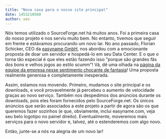 ```yaml
---
title: "Nova casa para o nosso site principal"
date: 1453210560
author: sev
---
```


Nós temos utilizado o SourceForge.net há muitos anos. Foi a primeira casa do nosso projeto e nos serviu muito bem. No entanto, tivemos que seguir em frente e estávamos procurando um novo lar. No ano passado, Florian Schicker, CEO da [easyname GmbH](http://easyname.com), nos abordou com a emocionante proposta de doar um servidor e hospedá-lo em seu Data Center. E o que o torna tão especial é que eles estão fazendo isso "porque são grandes fãs dos bons e velhos jogos ao estilo scumm"! Vá, dê uma olhada na [página da equipe da empresa nesse sentimento chocante de fantasia](http://www.easyname.com/en/company/team)! Uma proposta realmente generosa e completamente inesperada.

Assim, estamos nos movendo. Primeiro, mudamos o site principal e os downloads, e você provavelmente já percebeu o aumento de velocidade graças ao novo serviço. Também nos despedimos dos anúncios durante os downloads, pois eles foram fornecidos pelo SourceForge.net. Os únicos anúncios que serão associados a este projeto a partir de agora são os que queremos fazer sozinhos (e que, obviamente, inclui easyname.com, veja seu belo logotipo no painel direito). Eventualmente, moveremos mais serviços para o novo servidor e, talvez, até o estenderemos com algo novo.

Então, junte-se a nós na alegria de um novo lar!
